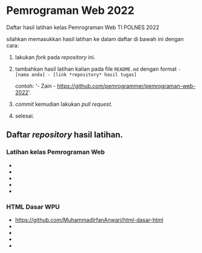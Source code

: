 # Pemrograman Web 2022
Daftar hasil latihan kelas Pemrograman Web TI POLNES 2022

silahkan memasukkan hasil latihan ke dalam daftar di bawah ini dengan cara:
1. lakukan *fork* pada *repository* ini.
2. tambahkan hasil latihan kalian pada file `README.md` dengan format `- [nama anda] - [link *repository* hasil tugas]`

    contoh: '- Zain - https://github.com/pemrogrammer/pemrograman-web-2022'.
  
3. *commit* kemudian lakukan *pull request*.
4. selesai.

## Daftar *repository* hasil latihan.

### Latihan kelas Pemrograman Web
-
-
-
-
-

### HTML Dasar WPU
- https://github.com/MuhammadIrfanAnwari/html-dasar-html
-
-
-
-


